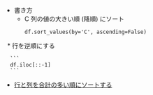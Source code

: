 * 書き方
   * C 列の値の大きい順 (降順) にソート
      ```
      df.sort_values(by='C', ascending=False)
      ```

   * 行を逆順にする
   
      ```
      df.iloc[::-1]
      ```

* [行と列を合計の多い順にソートする](ipynb/行と列を合計の多い順にする.ipynb)
